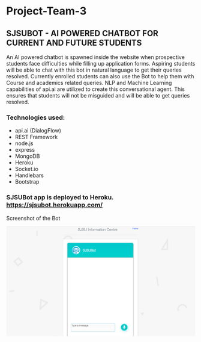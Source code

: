 # Project-Team-3

## SJSUBOT - AI POWERED CHATBOT FOR CURRENT AND FUTURE STUDENTS


An  AI  powered  chatbot  is  spawned  inside  the  website  when  prospective students face difficulties while filling up application forms. Aspiring students will be able to chat with  this  bot  in  natural language  to  get  their  queries  resolved. Currently enrolled students can also use the Bot to help them with Course and academics related queries.  NLP  and  Machine  Learning capabilities  of  api.ai  are utilized  to  create  this  conversational  agent. This ensures that students will not be misguided and will be able to get queries resolved.


### Technologies used:

- api.ai (DialogFlow)
- REST Framework
- node.js
- express
- MongoDB
- Heroku
- Socket.io
- Handlebars
- Bootstrap

### SJSUBot app is deployed to Heroku. https://sjsubot.herokuapp.com/

Screenshot of the Bot

![image](https://github.com/SJSU272LabF17/Project-Team-3/blob/master/Screenshot%20Bot.png)
